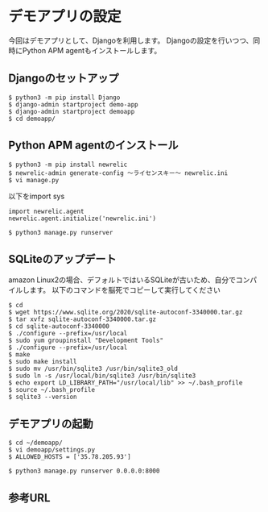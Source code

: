 # デモアプリの設定
今回はデモアプリとして、Djangoを利用します。
Djangoの設定を行いつつ、同時にPython APM agentもインストールします。

## Djangoのセットアップ
```
$ python3 -m pip install Django
$ django-admin startproject demo-app
$ django-admin startproject demoapp
$ cd demoapp/
```

## Python APM agentのインストール
```
$ python3 -m pip install newrelic
$ newrelic-admin generate-config 〜ライセンスキー〜 newrelic.ini
$ vi manage.py
```

以下をimport sys
```
import newrelic.agent
newrelic.agent.initialize('newrelic.ini')
```

```
$ python3 manage.py runserver
```

## SQLiteのアップデート
amazon Linux2の場合、デフォルトではいるSQLiteが古いため、自分でコンパイルします。
以下のコマンドを脳死でコピーして実行してください

```
$ cd
$ wget https://www.sqlite.org/2020/sqlite-autoconf-3340000.tar.gz
$ tar xvfz sqlite-autoconf-3340000.tar.gz
$ cd sqlite-autoconf-3340000
$ ./configure --prefix=/usr/local
$ sudo yum groupinstall "Development Tools"
$ ./configure --prefix=/usr/local
$ make
$ sudo make install
$ sudo mv /usr/bin/sqlite3 /usr/bin/sqlite3_old
$ sudo ln -s /usr/local/bin/sqlite3 /usr/bin/sqlite3
$ echo export LD_LIBRARY_PATH="/usr/local/lib" >> ~/.bash_profile
$ source ~/.bash_profile
$ sqlite3 --version
```

## デモアプリの起動
```
$ cd ~/demoapp/
$ vi demoapp/settings.py
$ ALLOWED_HOSTS = ['35.78.205.93']

$ python3 manage.py runserver 0.0.0.0:8000
```

## 参考URL


